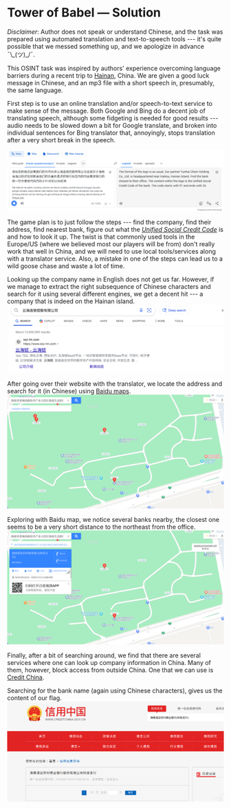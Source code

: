# Tower of Babel &mdash; Solution

*Disclaimer*: Author does not speak or understand Chinese, and the task was prepared using automated translation and text-to-speech tools --- it's quite possible that we messed something up, and we apologize in advance ¯\\\_(ツ)_/¯.

This OSINT task was inspired by authors' experience overcoming language barriers during a recent trip to [Hainan](https://en.wikipedia.org/wiki/Hainan), China. We are given a good luck message in Chinese, and an mp3 file with a short speech in, presumably, the same language. 

First step is to use an online translation and/or speech-to-text service to make sense of the message. Both Google and Bing do a decent job of translating speech, although some fidgeting is needed for good results --- audio needs to be slowed down a bit for Google translate, and broken into individual sentences for Bing translator that, annoyingly, stops translation after a very short break in the speech.

![image](img/translate.png)

The game plan is to just follow the steps --- find the company, find their address, find nearest bank, figure out what the *[Unified Social Credit Code](https://en.wikipedia.org/wiki/Unified_Social_Credit_Identifier)* is and how to look it up. The twist is that commonly used tools in the Europe/US (where we believed most our players will be from) don't really work that well in China, and we will need to use local tools/services along with a translator service. Also, a mistake in one of the steps can lead us to a wild goose chase and waste a lot of time.

Looking up the company name in English does not get us far. However, if we manage to extract the right subsequence of Chinese characters and search for it using several different engines, we get a decent hit --- a company that is indeed on the Hainan island.
![image](img/ssc_search.png)

After going over their website with the translator, we locate the address and search for it (in Chinese) using [Baidu maps](map.baidu.com).
![image](img/ssc_baidu.png)

Exploring with Baidu map, we notice several banks nearby, the closest one seems to be a very short distance to the northeast from the office.
![image](img/bank_baidu.png)

Finally, after a bit of searching around, we find that there are several services where one can look up company information in China. Many of them, however, block access from outside China. One that we can use is [Credit China](https://www.creditchina.gov.cn/).

Searching for the bank name (again using Chinese characters), gives us the content of our flag.
![image](img/credit.png)
